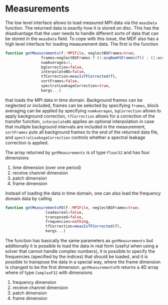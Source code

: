 # Measurements

The low level interface allows to load measured MPI data via the `measData` function.
The returned data is exactly how it is stored on disc. This has the disadvantage
that the user needs to handle different sorts of data that can be stored in the
`measData` field. To cope with this issue, the MDF also has a high level interface
for loading measurement data. The first is the function
```julia
function getMeasurements(f::MPIFile, neglectBGFrames=true;
                frames=neglectBGFrames ? (1:acqNumFGFrames(f)) : (1:acqNumFrames(f)),
                numAverages=1,
                bgCorrection=false,
                interpolateBG=false,
                tfCorrection=measIsTFCorrected(f),
                sortFrames=false,
                spectralLeakageCorrection=true,
                kargs...)
```
that loads the MPI data in time domain. Background frames can be neglected or included,
frames can be selected by specifying `frames`, block averaging can be applied by
specifying `numAverages`, `bgCorrection` allows to apply background correction,
`tfCorrection` allows for a correction of the transfer function,
`interpolateBG` applies an optional interpolation in case that multiple background
intervals are included in the measurement, `sortFrames` puts all background frames
to the end of the returned data file, and `spectralLeakageCorrection` controls
whether a spectral leakage correction is applied.

The array returned by `getMeasurements` is of type `Float32` and has four dimensions
1. time dimension (over one period)
2. receive channel dimension
3. patch dimension
4. frame dimension

Instead of loading the data in time domain, one can also load the frequency domain data
by calling
```julia
function getMeasurementsFD(f::MPIFile, neglectBGFrames=true;
                  loadasreal=false,
                  transposed=false,
                  frequencies=nothing,
                  tfCorrection=measIsTFCorrected(f),
                  kargs...)
```
The function has basically the same parameters as `getMeasurements` but additionally
it is possible to load the data in real form (useful when using a solver that cannot
handle complex numbers), it is possible to specify the frequencies (specified by
the indices) that should be loaded, and it is possible to transpose the data
in a special way, where the frame dimension is changed to be the first dimension.
`getMeasurementsFD` returns a 4D array where of type `ComplexF32` with dimensions
1. frequency dimension
2. receive channel dimension
3. patch dimension
4. frame dimension
